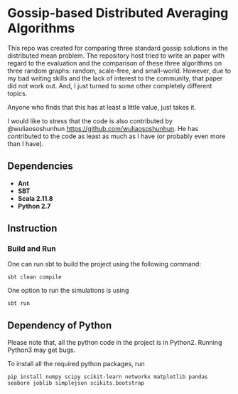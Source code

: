 # Gossip-based Distributed Averaging Algorithms
This repo was created for comparing three standard gossip solutions in the distributed mean problem. 
The repository host tried to write an paper with regard to the evaluation and the comparison of these three algorithms on three random graphs: random, scale-free, and small-world.
However, due to my bad writing skills and the lack of interest to the community, that paper did not work out.
And, I just turned to some other completely different topics. 

Anyone who finds that this has at least a little value, just takes it. 

I would like to stress that the code is also contributed by @wuliaososhunhun https://github.com/wuliaososhunhun. 
He has contributed to the code as least as much as I have (or probably even more than I have).

## Dependencies 
* **Ant**
* **SBT**
* **Scala 2.11.8**
* **Python 2.7**

## Instruction
### Build and Run
One can run sbt to build the project using the following command:
```
sbt clean compile 
```
One option to run the simulations is using 
```
sbt run 
```

## Dependency of Python
Please note that, all the python code in the project is in Python2. Running Python3 may get bugs.

To install all the required python packages, run
```
pip install numpy scipy scikit-learn networkx matplotlib pandas seaborn joblib simplejson scikits.bootstrap
```


